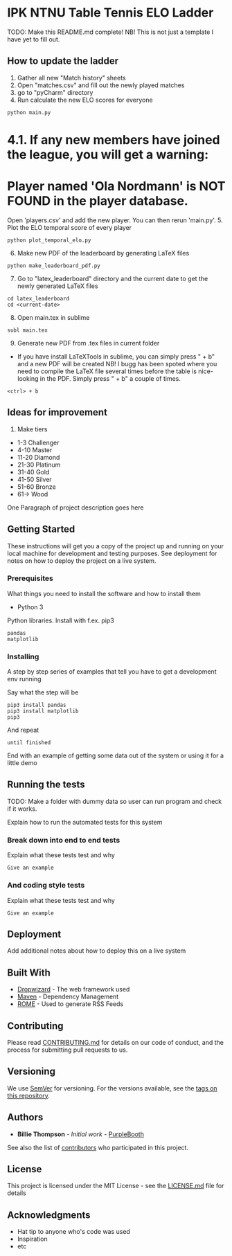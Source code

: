 # IPK NTNU Table Tennis ELO Ladder

TODO: Make this README.md complete!
NB! This is not just a template I have yet to fill out.

## How to update the ladder
1. Gather all new "Match history" sheets
2. Open "matches.csv" and fill out the newly played matches
3. go to "pyCharm" directory
4. Run calculate the new ELO scores for everyone
```
python main.py
```
4.1. If any new members have joined the league, you will get a warning:
========================================================================
Player named 'Ola Nordmann' is NOT FOUND in the player database. 
========================================================================
Open 'players.csv' and add the new player. You can then rerun 'main.py'.
5. Plot the ELO temporal score of every player
```
python plot_temporal_elo.py
```
6. Make new PDF of the leaderboard by generating LaTeX files
```
python make_leaderboard_pdf.py
```
7. Go to "latex_leaderboard" directory and the current date to get the newly generated LaTeX files
```
cd latex_leaderboard
cd <current-date>
```
8. Open main.tex in sublime
```
subl main.tex
```
9. Generate new PDF from .tex files in current folder
- If you have install LaTeXTools in sublime, you can simply press "<ctrl> + b" and a new PDF will be created
NB! I bugg has been spoted where you need to compile the LaTeX file several times before the table is nice-looking in the PDF. Simply press "<ctrl> + b" a couple of times.
```
<ctrl> + b
```

## Ideas for improvement
1. Make tiers
- 1-3	Challenger
- 4-10  Master
- 11-20 Diamond
- 21-30 Platinum
- 31-40 Gold
- 41-50 Silver
- 51-60 Bronze
- 61-> Wood









One Paragraph of project description goes here

## Getting Started

These instructions will get you a copy of the project up and running on your local machine for development and testing purposes. See deployment for notes on how to deploy the project on a live system.

### Prerequisites

What things you need to install the software and how to install them
- Python 3

Python libraries. Install with f.ex. pip3
```
pandas
matplotlib
```

### Installing

A step by step series of examples that tell you have to get a development env running

Say what the step will be

```
pip3 install pandas
pip3 install matplotlib
pip3 
```

And repeat

```
until finished
```

End with an example of getting some data out of the system or using it for a little demo

## Running the tests
TODO: Make a folder with dummy data so user can run program and check if it works.

Explain how to run the automated tests for this system

### Break down into end to end tests

Explain what these tests test and why

```
Give an example
```

### And coding style tests

Explain what these tests test and why

```
Give an example
```

## Deployment

Add additional notes about how to deploy this on a live system

## Built With

* [Dropwizard](http://www.dropwizard.io/1.0.2/docs/) - The web framework used
* [Maven](https://maven.apache.org/) - Dependency Management
* [ROME](https://rometools.github.io/rome/) - Used to generate RSS Feeds

## Contributing

Please read [CONTRIBUTING.md](https://gist.github.com/PurpleBooth/b24679402957c63ec426) for details on our code of conduct, and the process for submitting pull requests to us.

## Versioning

We use [SemVer](http://semver.org/) for versioning. For the versions available, see the [tags on this repository](https://github.com/your/project/tags). 

## Authors

* **Billie Thompson** - *Initial work* - [PurpleBooth](https://github.com/PurpleBooth)

See also the list of [contributors](https://github.com/your/project/contributors) who participated in this project.

## License

This project is licensed under the MIT License - see the [LICENSE.md](LICENSE.md) file for details

## Acknowledgments

* Hat tip to anyone who's code was used
* Inspiration
* etc
